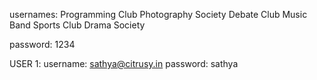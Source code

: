 <!-- Club Profile -->
usernames:
  Programming Club
  Photography Society
  Debate Club
  Music Band
  Sports Club
  Drama Society

password:
  1234

<!-- userprofile -->
USER 1:
  username: sathya@citrusy.in
  password: sathya